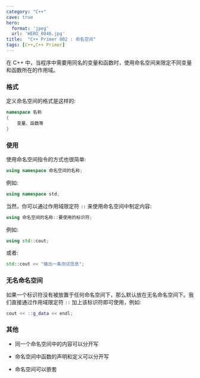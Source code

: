 ```yaml
---
category: "C++"
cave: true
hero:
  format: 'jpeg'
  url: 'HERO_0046.jpg'
title:  "C++ Primer 002 : 命名空间"
tags: [C++,C++ Primer]
---
```

在 C++ 中，当程序中需要用同名的变量和函数时，使用命名空间来限定不同变量和函数所在的作用域。

### 格式

定义命名空间的格式是这样的:

```cpp
namespace 名称
{
	变量、函数等
}
```


### 使用

使用命名空间指令的方式也很简单:

```cpp
using namespace 命名空间的名称;
```

例如:
```cpp
using namespace std;
```


当然，你可以通过作用域限定符 `::` 来使用命名空间中制定内容:

```cpp
using 命名空间的名称::要使用的标识符;
```

例如:

```cpp
using std::cout;
```

或者:

```cpp
std::cout << "输出一条测试信息";
```


### 无名命名空间

如果一个标识符没有被放置于任何命名空间下，那么默认放在无名命名空间下。我们直接通过作用域限定符 `::` 加上该标识符即可使用，例如:

```cpp
cout << ::g_data << endl;
```


### 其他

* 同一个命名空间中的内容可以分开写

* 命名空间中函数的声明和定义可以分开写

* 命名空间可以嵌套





